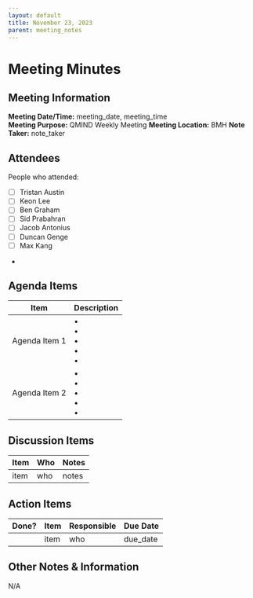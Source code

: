 ```yaml
---
layout: default
title: November 23, 2023
parent: meeting_notes
---
```



# Meeting Minutes
## Meeting Information
**Meeting Date/Time:** meeting_date, meeting_time  
**Meeting Purpose:** QMIND Weekly Meeting
**Meeting Location:** BMH
**Note Taker:** note_taker  

## Attendees
People who attended: 
- [ ] Tristan Austin
- [ ] Keon Lee
- [ ] Ben Graham
- [ ] Sid Prabahran
- [ ] Jacob Antonius
- [ ] Duncan Genge
- [ ] Max Kang
- 

## Agenda Items

Item | Description
---- | ----
Agenda Item 1 | • <br>• <br>• <br>• <br>• 
Agenda Item 2 | • <br>• <br>• <br>• <br>• 

## Discussion Items
Item | Who | Notes |
---- | ---- | ---- |
item | who | notes |


## Action Items
| Done? | Item | Responsible | Due Date |
| ---- | ---- | ---- | ---- |
| | item | who | due_date |

## Other Notes & Information
N/A
